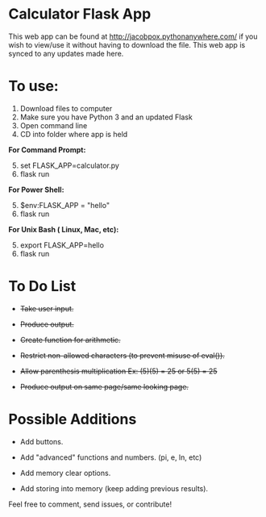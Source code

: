 # Calculator Flask App

This web app can be found at http://jacobpox.pythonanywhere.com/ if you wish to view/use it without having to download the file. This web app is synced to any updates made here.

# To use:

1. Download files to computer
2. Make sure you have Python 3 and an updated Flask
3. Open command line
4. CD into folder where app is held

**For Command Prompt:**

5. set FLASK_APP=calculator.py
6. flask run

**For Power Shell:**

5. $env:FLASK_APP = "hello"
6. flask run

**For Unix Bash ( Linux, Mac, etc):**

5. export FLASK_APP=hello
6. flask run

# To Do List

* ~~Take user input.~~

* ~~Produce output.~~

* ~~Create function for arithmetic.~~

* ~~Restrict non-allowed characters (to prevent misuse of eval()).~~

* ~~Allow parenthesis multiplication Ex: (5)(5) = 25 or 5(5) = 25~~

* ~~Produce output on same page/same looking page.~~

# Possible Additions

* Add buttons.

* Add "advanced" functions and numbers. (pi, e, ln, etc)

* Add memory clear options.

* Add storing into memory (keep adding previous results).


Feel free to comment, send issues, or contribute!
